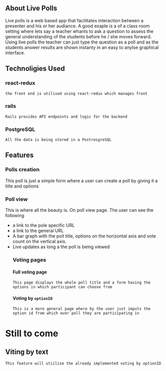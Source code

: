 ## About Live Polls
Live polls is a web based app that facilitates interaction between a presenter and his or her audiance. A good exaple is a of a class room setting where lets say a teacher whants to ask a question to assess the general understanding of the students before he / she moves forward. Using live polls the teacher can just type the  question as a poll and as the students answer results are shown instanty in an easy to anylse graphical interface.

## Technoligies Used
 ### react-redux
    the front end is utilised using react-redux which manages front 
 ### rails
    Rails provides API endpoints and logic for the backend
 ### PostgreSQL
    All the data is being stored in a PostresgreSQL
## Features
  ### Polls creation
  This poll is just a simple form where a user can create a poll by giving it a title and options
  ### Poll view
  This is where all the beauty is. On poll view page. The user can see the following
* a link to the pole specific URL
* a link to the general URL
* A bar graph with the poll title, options on the horizontal axis and vote count on the vertical axis.
* Live updates as long a the poll is being viewed
  ### Voting pages
    #### Full voting page
      This page displays the whole poll title and a form having the options in which participant can choose from
    #### Voting by `optionID`
      This is a more general page where by the user just imputs the option id from which ever poll they are participating in

# Still to come
  ## Viting by text
    This feature will utiilise the already implemented voting by optionID
